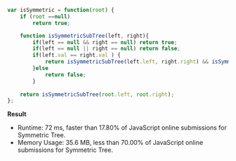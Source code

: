 ```javascript
var isSymmetric = function(root) {
    if (root ==null) 
        return true;

    function isSymmetricSubTree(left, right){
        if(left == null && right == null) return true;
        if(left == null || right == null) return false;
        if(left.val == right.val ) {
            return isSymmetricSubTree(left.left, right.right) && isSymmetricSubTree(left.right, right.left);
        }else 
            return false;
        }
    
    return isSymmetricSubTree(root.left, root.right);
};
```

__Result__
- Runtime: 72 ms, faster than 17.80% of JavaScript online submissions for Symmetric Tree.
- Memory Usage: 35.6 MB, less than 70.00% of JavaScript online submissions for Symmetric Tree.